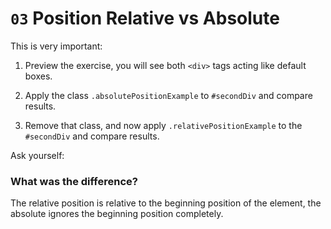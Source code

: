 # `03` Position Relative vs Absolute

This is very important:
 
 1. Preview the exercise, you will see both `<div>` tags acting like default boxes.

1. Apply the class `.absolutePositionExample` to `#secondDiv` and compare results.

2. Remove that class, and now apply `.relativePositionExample` to the `#secondDiv` and compare results.

Ask yourself:

### What was the difference? 

The relative position is relative to the beginning position of the element, the absolute ignores the beginning position completely.